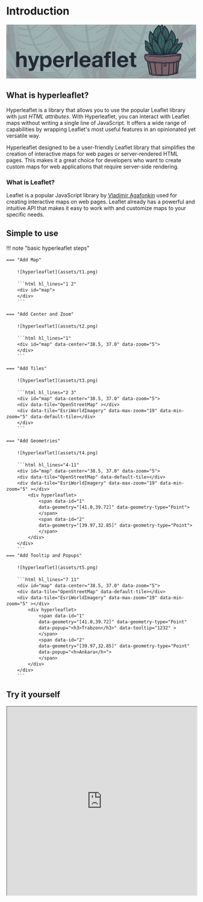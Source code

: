# Introduction 

![hyperleaflet](assets/hyperleaflet-github-with-leaf-background.png)

## What is hyperleaflet?
Hyperleaflet is a library that allows you to use the popular Leaflet library with just *HTML attributes*. With Hyperleaflet, you can interact with Leaflet maps without writing a single line of JavaScript.
It offers a wide range of capabilities by wrapping Leaflet's most useful features in an opinionated yet versatile way.

Hyperleaflet designed to be a user-friendly Leaflet library that simplifies the creation of interactive maps for web pages or server-rendered HTML pages. This makes it a great choice for developers who want to create custom maps for web applications that require server-side rendering.

### What is Leaflet?

Leaflet is a popular JavaScript library by [Vladimir Agafonkin](https://agafonkin.com/) used for creating interactive maps on web pages. Leaflet already has a powerful and intuitive API that makes it easy to work with and customize maps to your specific needs. 


## Simple to use
!!! note "basic hyperleaflet steps"


    === "Add Map"

        ![hyperleaflet](assets/t1.png)

        ```html hl_lines="1 2"
        <div id="map">   
        </div>
        ```

    === "Add Center and Zoom"

        ![hyperleaflet](assets/t2.png)

        ```html hl_lines="1"
        <div id="map" data-center="38.5, 37.0" data-zoom="5">   
        </div>
        ```

    === "Add Tiles"

        ![hyperleaflet](assets/t3.png)

        ```html hl_lines="2 3"
        <div id="map" data-center="38.5, 37.0" data-zoom="5">   
        <div data-tile="OpenStreetMap" ></div>
        <div data-tile="EsriWorldImagery" data-max-zoom="19" data-min-zoom="5" data-default-tile></div>
        </div>
        ```

    === "Add Geometries"

        ![hyperleaflet](assets/t4.png)

        ```html hl_lines="4-11"
        <div id="map" data-center="38.5, 37.0" data-zoom="5">   
        <div data-tile="OpenStreetMap" data-default-tile></div>
        <div data-tile="EsriWorldImagery" data-max-zoom="19" data-min-zoom="5" ></div>
            <div hyperleaflet>
                <span data-id="1"
                data-geometry="[41.0,39.72]" data-geometry-type="Point">
                </span>
                <span data-id="2"
                data-geometry="[39.97,32.85]" data-geometry-type="Point">
                </span>
            </div>
        </div>
        ```
    === "Add Tooltip and Popups"

        ![hyperleaflet](assets/t5.png)

        ```html hl_lines="7 11"
        <div id="map" data-center="38.5, 37.0" data-zoom="5">   
        <div data-tile="OpenStreetMap" data-default-tile></div>
        <div data-tile="EsriWorldImagery" data-max-zoom="19" data-min-zoom="5" ></div>
            <div hyperleaflet>
                <span data-id="1"
                data-geometry="[41.0,39.72]" data-geometry-type="Point"
                data-popup="<h3>Trabzon</h3>" data-tooltip="1232" >
                </span>
                <span data-id="2"
                data-geometry="[39.97,32.85]" data-geometry-type="Point"
                data-popup="<h>Ankara</h>">
                </span>
            </div>
        </div>
        ```

## Try it yourself

 <iframe src="https://stackblitz.com/edit/hyperleaflet-demo?ctl=1&embed=1&file=index.html&hideDevTools=1&hideExplorer=1&hideNavigation=1" title="stackblitz" style="width: 100%; height: 500px" ></iframe> 



